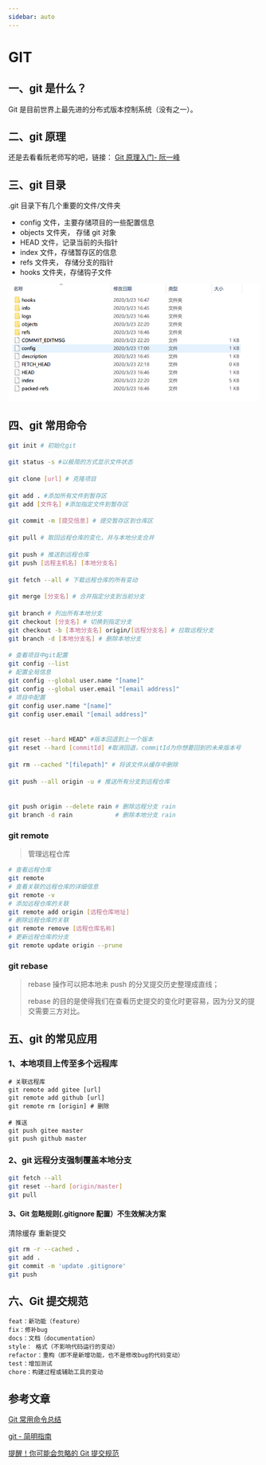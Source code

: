 ```yaml
---
sidebar: auto
---
```


# GIT

## 一、git 是什么？

Git 是目前世界上最先进的分布式版本控制系统（没有之一）。

## 二、git 原理

还是去看看阮老师写的吧，链接： [Git 原理入门- 阮一峰](http://www.ruanyifeng.com/blog/2018/10/git-internals.html)

## 三、git 目录

.git 目录下有几个重要的文件/文件夹

- config 文件，主要存储项目的一些配置信息
- objects 文件夹， 存储 git 对象
- HEAD 文件，记录当前的头指针
- index 文件，存储暂存区的信息
- refs 文件夹， 存储分支的指针
- hooks 文件夹，存储钩子文件

![git-catalog](/img/git-catalog.png)

## 四、git 常用命令

```bash
git init # 初始化git

git status -s #以极简的方式显示文件状态

git clone [url] # 克隆项目

git add . #添加所有文件到暂存区
git add [文件名] #添加指定文件到暂存区

git commit -m [提交信息] # 提交暂存区到仓库区

git pull # 取回远程仓库的变化，并与本地分支合并

git push # 推送到远程仓库
git push [远程主机名] [本地分支名]

git fetch --all # 下载远程仓库的所有变动

git merge [分支名] # 合并指定分支到当前分支

git branch # 列出所有本地分支
git checkout [分支名] # 切换到指定分支
git checkout -b [本地分支名] origin/[远程分支名] # 拉取远程分支
git branch -d [本地分支名] # 删除本地分支

# 查看项目中git配置
git config --list
# 配置全局信息
git config --global user.name "[name]"
git config --global user.email "[email address]"
# 项目中配置
git config user.name "[name]"
git config user.email "[email address]"


git reset --hard HEAD^ #版本回退到上一个版本
git reset --hard [commitId] #取消回退，commitId为你想要回到的未来版本号

git rm --cached "[filepath]" # 将该文件从缓存中删除

git push --all origin -u # 推送所有分支到远程仓库


git push origin --delete rain # 删除远程分支 rain
git branch -d rain            # 删除本地分支 rain


```

### git remote

> 管理远程仓库

```bash
# 查看远程仓库
git remote
# 查看关联的远程仓库的详细信息
git remote -v
# 添加远程仓库的关联
git remote add origin [远程仓库地址]
# 删除远程仓库的关联
git remote remove [远程仓库名称]
# 更新远程仓库的分支
git remote update origin --prune
```

### git rebase

> rebase 操作可以把本地未 push 的分叉提交历史整理成直线；
>
> rebase 的目的是使得我们在查看历史提交的变化时更容易，因为分叉的提交需要三方对比。

## 五、git 的常见应用

### 1、本地项目上传至多个远程库

```shell
# 关联远程库
git remote add gitee [url]
git remote add github [url]
git remote rm [origin] # 删除

# 推送
git push gitee master
git push github master
```

### 2、git 远程分支强制覆盖本地分支

```bash
git fetch --all
git reset --hard [origin/master]
git pull
```

#### 3、Git 忽略规则(.gitignore 配置）不生效解决方案

清除缓存 重新提交

```bash
git rm -r --cached .
git add .
git commit -m 'update .gitignore'
git push
```

## 六、Git 提交规范

```
feat：新功能（feature）
fix：修补bug
docs：文档（documentation）
style： 格式（不影响代码运行的变动）
refactor：重构（即不是新增功能，也不是修改bug的代码变动）
test：增加测试
chore：构建过程或辅助工具的变动
```

## 参考文章

[Git 常用命令总结](https://www.jianshu.com/p/cdccfef91ae1)

[git - 简明指南](http://rogerdudler.github.io/git-guide/index.zh.html)

[提醒！你可能会忽略的 Git 提交规范](https://segmentfault.com/a/1190000022440330)
